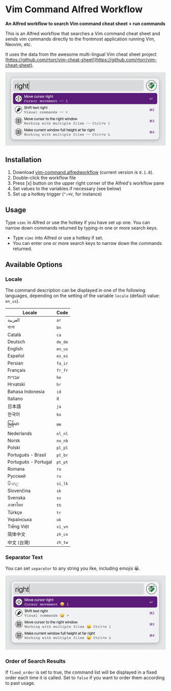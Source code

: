 # Vim Command Alfred Workflow

**An Alfred workflow to search Vim command cheat sheet + run commands**

This is an Alfred workflow that searches a Vim command cheat sheet and sends vim commands directly to the frontmost application running Vim, Neovim, etc.

It uses the data from the awesome multi-lingual Vim cheat sheet project [https://github.com/rtorr/vim-cheat-sheet](https://github.com/rtorr/vim-cheat-sheet).

<img src='https://github.com/yohasebe/vim-command-workflow/blob/main/source/img/screenshot-01.png?raw=true' width="700" />

## Installation

1. Download [vim-command.alfredworkflow](https://github.com/yohasebe/vim-command-workflow/raw/main/vim-command.alfredworkflow) (current version is `0.1.0`).
2. Double-click the workflow file
3. Press [x] button on the upper right corner of the Alfred's workflow pane
4. Set values to the variables if necessary (see below)
5. Set up a hotkey trigger (`^⇧⌘V`, for instance)

## Usage

Type `vimc` in Alfred or use the hotkey if you have set up one. You can narrow down commands returned by typing-in one or more search keys.

- Type `vimc` into Alfred or use a hotkey if set.
- You can enter one or more search keys to narrow down the commands returned. 

## Available Options

### Locale

The command description can be displayed in one of the following languages, depending on the setting of the variable `locale` (default value: `en_us`).

| Locale               | Code   |
| ---------            | ------ |
| العربية             | `ar`     |
| বাংলা                 | `bn`     |
| Català               | `ca`     |
| Deutsch              | `de_de`  |
| English              | `en_us`  |
| Español              | `es_es`  |
| Persian              | `fa_ir`  |
| Français             | `fr_fr`  |
| עברית           | `he`     |
| Hrvatski             | `hr`     |
| Bahasa Indonesia     | `id`     |
| Italiano             | it     |
| 日本語               | `ja`     |
| 한국어               | `ko`     |
| မြန်မာ                  | `mm`     |
| Nederlands           | `nl_nl`  |
| Norsk                | `no_nb`  |
| Polski               | `pl_pl`  |
| Português - Brasil   | `pt_br`  |
| Português - Portugal | `pt_pt`  |
| Romana               | `ro`     |
| Русский              | `ru`     |
| සිංහල                  | `si_lk`  |
| Slovenčina           | `sk`     |
| Svenska              | `sv`     |
| ภาษาไทย              | `th`     |
| Türkçe               | `tr`     |
| Українська           | `uk`     |
| Tiếng Việt           | `vi_vn`  |
| 简体中文             | `zh_cn`  |
| 中文 (台灣)          | `zh_tw`  |

### Separator Text

You can set `separator` to any string you like, including emojis 😀.

<img src='https://github.com/yohasebe/vim-command-workflow/blob/main/source/img/screenshot-02.png?raw=true' width="700" />

### Order of Search Results

If `fixed_order` is set to true, the command list will be displayed in a fixed order each time it is called. Set to `false` if you want to order them according to past usage.
